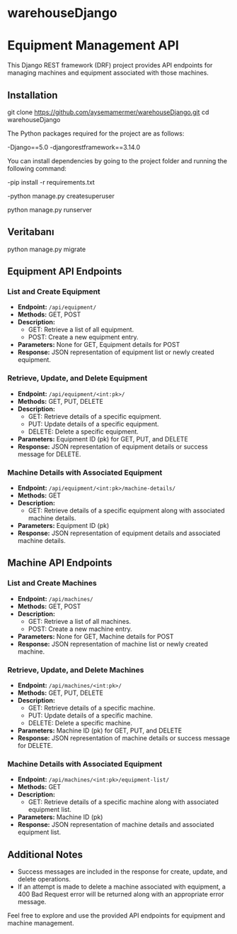 # warehouseDjango

# Equipment Management API

This Django REST framework (DRF) project provides API endpoints for managing machines and equipment associated with those machines.


## Installation

git clone https://github.com/aysemamermer/warehouseDjango.git
cd warehouseDjango

The Python packages required for the project are as follows:

-Django==5.0
-djangorestframework==3.14.0

You can install dependencies by going to the project folder and running the following command:

-pip install -r requirements.txt


-python manage.py createsuperuser

python manage.py runserver


## Veritabanı

python manage.py migrate





## Equipment API Endpoints

### List and Create Equipment

- **Endpoint:** `/api/equipment/`
- **Methods:** GET, POST
- **Description:** 
  - GET: Retrieve a list of all equipment.
  - POST: Create a new equipment entry.
- **Parameters:** None for GET, Equipment details for POST
- **Response:** JSON representation of equipment list or newly created equipment.

### Retrieve, Update, and Delete Equipment

- **Endpoint:** `/api/equipment/<int:pk>/`
- **Methods:** GET, PUT, DELETE
- **Description:** 
  - GET: Retrieve details of a specific equipment.
  - PUT: Update details of a specific equipment.
  - DELETE: Delete a specific equipment.
- **Parameters:** Equipment ID (pk) for GET, PUT, and DELETE
- **Response:** JSON representation of equipment details or success message for DELETE.

### Machine Details with Associated Equipment

- **Endpoint:** `/api/equipment/<int:pk>/machine-details/`
- **Methods:** GET
- **Description:** 
  - GET: Retrieve details of a specific equipment along with associated machine details.
- **Parameters:** Equipment ID (pk)
- **Response:** JSON representation of equipment details and associated machine details.

## Machine API Endpoints

### List and Create Machines

- **Endpoint:** `/api/machines/`
- **Methods:** GET, POST
- **Description:** 
  - GET: Retrieve a list of all machines.
  - POST: Create a new machine entry.
- **Parameters:** None for GET, Machine details for POST
- **Response:** JSON representation of machine list or newly created machine.

### Retrieve, Update, and Delete Machines

- **Endpoint:** `/api/machines/<int:pk>/`
- **Methods:** GET, PUT, DELETE
- **Description:** 
  - GET: Retrieve details of a specific machine.
  - PUT: Update details of a specific machine.
  - DELETE: Delete a specific machine.
- **Parameters:** Machine ID (pk) for GET, PUT, and DELETE
- **Response:** JSON representation of machine details or success message for DELETE.

### Machine Details with Associated Equipment

- **Endpoint:** `/api/machines/<int:pk>/equipment-list/`
- **Methods:** GET
- **Description:** 
  - GET: Retrieve details of a specific machine along with associated equipment list.
- **Parameters:** Machine ID (pk)
- **Response:** JSON representation of machine details and associated equipment list.

## Additional Notes

- Success messages are included in the response for create, update, and delete operations.
- If an attempt is made to delete a machine associated with equipment, a 400 Bad Request error will be returned along with an appropriate error message.

Feel free to explore and use the provided API endpoints for equipment and machine management.


